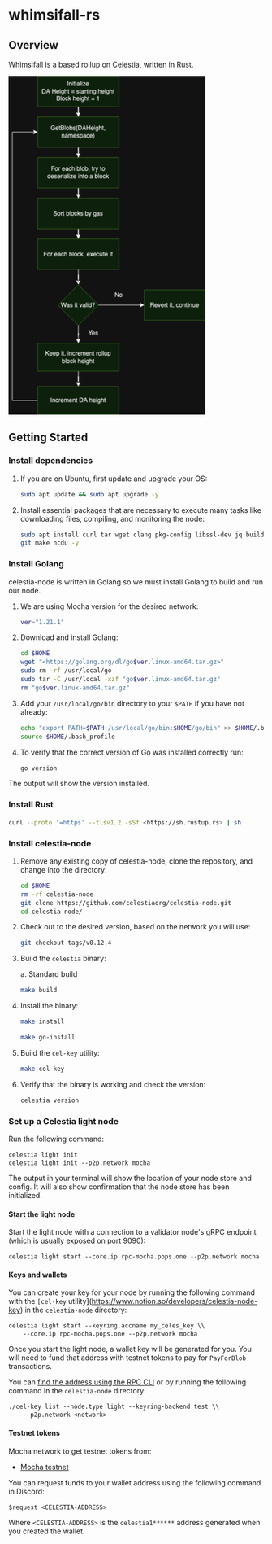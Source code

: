 # whimsifall-rs

## Overview
Whimsifall is a based rollup on Celestia, written in Rust.

![whimsifall](flowchart.png "Flowchart")

## Getting Started

### Install dependencies

1. If you are on Ubuntu, first update and upgrade your OS:
    
    ```bash
    sudo apt update && sudo apt upgrade -y
    ```
    
2. Install essential packages that are necessary to execute many tasks like downloading files, compiling, and monitoring the node:
    
    ```bash
    sudo apt install curl tar wget clang pkg-config libssl-dev jq build-essential \\
    git make ncdu -y
    ```
    
### Install Golang

celestia-node is written in Golang so we must install Golang to build and run our node.

1. We are using Mocha version for the desired network:
    
    ```bash
    ver="1.21.1"
    ```
    
2. Download and install Golang:
    
    ```bash
    cd $HOME
    wget "<https://golang.org/dl/go$ver.linux-amd64.tar.gz>"
    sudo rm -rf /usr/local/go
    sudo tar -C /usr/local -xzf "go$ver.linux-amd64.tar.gz"
    rm "go$ver.linux-amd64.tar.gz"
    
    ```
    
3. Add your `/usr/local/go/bin` directory to your `$PATH` if you have not already:
    
    ```bash
    echo "export PATH=$PATH:/usr/local/go/bin:$HOME/go/bin" >> $HOME/.bash_profile
    source $HOME/.bash_profile
    ```
    
4. To verify that the correct version of Go was installed correctly run:
    
    ```bash
    go version
    ```
    

The output will show the version installed.


### Install Rust

```bash
curl --proto '=https' --tlsv1.2 -sSf <https://sh.rustup.rs> | sh
```

### Install celestia-node

1. Remove any existing copy of celestia-node, clone the repository,
and change into the directory:
    
    ```bash
    cd $HOME
    rm -rf celestia-node
    git clone https://github.com/celestiaorg/celestia-node.git
    cd celestia-node/
    ```
    
2. Check out to the desired version, based on the network you will use:
    
    ```bash
    git checkout tags/v0.12.4
    ```
    
3. Build the `celestia` binary:
    
    a. Standard build
    
    ```bash
    make build
    ```
    
4. Install the binary:
    
    ```bash
    make install
    ```
    
    ```bash
    make go-install
    ```
    
5. Build the `cel-key` utility:
    
    ```bash
    make cel-key
    ```
    
6. Verify that the binary is working and check the version:
    
    ```bash
    celestia version
    ```

### Set up a Celestia light node

Run the following command:

```
celestia light init
celestia light init --p2p.network mocha
```

The output in your terminal will show the location of your node store and
config. It will also show confirmation that the node store has been initialized.

#### Start the light node

Start the light node with a connection to a validator node's gRPC endpoint (which
is usually exposed on port 9090):

```
celestia light start --core.ip rpc-mocha.pops.one --p2p.network mocha
```

#### Keys and wallets

You can create your key for your node by running the following command with the
`[cel-key` utility](https://www.notion.so/developers/celestia-node-key) in the
`celestia-node` directory:

```
celestia light start --keyring.accname my_celes_key \\
    --core.ip rpc-mocha.pops.one --p2p.network mocha
```

Once you start the light node, a wallet key will be generated for you.
You will need to fund that address with testnet tokens to pay for
`PayForBlob` transactions.

You can [find the address using the RPC CLI](https://www.notion.so/developers/node-tutorial.md#get-your-account-address)
or by running the following command in the
`celestia-node` directory:

```
./cel-key list --node.type light --keyring-backend test \\
    --p2p.network <network>
```

#### Testnet tokens

Mocha network to get testnet tokens from:

- [Mocha testnet](https://www.notion.so/celestiaorg/mocha-testnet.md#mocha-testnet-faucet)

You can request funds to your wallet address using the following command in Discord:

```
$request <CELESTIA-ADDRESS>
```

Where `<CELESTIA-ADDRESS>` is the `celestia1******` address generated
when you created the wallet.

